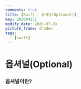 ```yaml
---
comments: true
title: [Swift ) 옵셔널(Optional)]
key: 202004251
modify_date: 2020-07-03
picture_frame: shadow
tags:
  - [swift]
---
```

 
# 옵셔널(Optional)

### 옵셔널이란?
